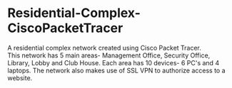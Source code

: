 # Residential-Complex-CiscoPacketTracer
A residential complex network created using Cisco Packet Tracer.
<br>
This network has 5 main areas- Management Office, Security Office, Library, Lobby and Club House. Each area has 10 devices- 6 PC's and 4 laptops.
The network also makes use of SSL VPN to authorize access to a website.
